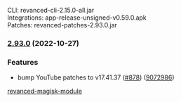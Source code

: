 CLI: revanced-cli-2.15.0-all.jar  
Integrations: app-release-unsigned-v0.59.0.apk  
Patches: revanced-patches-2.93.0.jar  

### [2.93.0](https://github.com/revanced/revanced-patches/compare/v2.92.3...v2.93.0) (2022-10-27)
### Features
* bump YouTube patches to v17.41.37 ([#878](https://github.com/revanced/revanced-patches/issues/878)) ([9072986](https://github.com/revanced/revanced-patches/commit/9072986f99e624386ff51c7eeb1d65158bd9249a))

  

[revanced-magisk-module](https://github.com/j-hc/revanced-magisk-module)  
